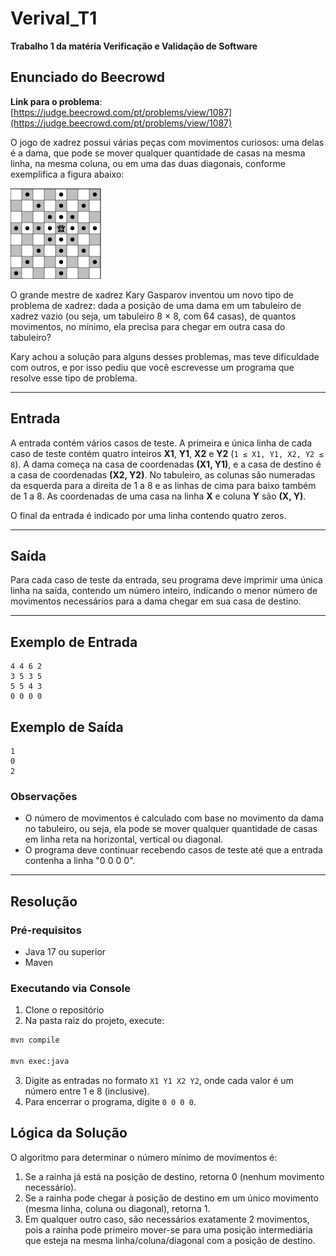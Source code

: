 # Verival_T1
**Trabalho 1 da matéria Verificação e Validação de Software**

## Enunciado do Beecrowd

**Link para o problema**: [https://judge.beecrowd.com/pt/problems/view/1087](https://judge.beecrowd.com/pt/problems/view/1087)

O jogo de xadrez possui várias peças com movimentos curiosos: uma delas é a dama, que pode se mover qualquer quantidade de casas na mesma linha, na mesma coluna, ou em uma das duas diagonais, conforme exemplifica a figura abaixo:

![Imagem do tabuleiro de damas](resources/imagem_damas.png)

O grande mestre de xadrez Kary Gasparov inventou um novo tipo de problema de xadrez: dada a posição de uma dama em um tabuleiro de xadrez vazio (ou seja, um tabuleiro 8 × 8, com 64 casas), de quantos movimentos, no mínimo, ela precisa para chegar em outra casa do tabuleiro?

Kary achou a solução para alguns desses problemas, mas teve dificuldade com outros, e por isso pediu que você escrevesse um programa que resolve esse tipo de problema.  

---

## Entrada

A entrada contém vários casos de teste. A primeira e única linha de cada caso de teste contém quatro inteiros **X1**, **Y1**, **X2** e **Y2** (`1 ≤ X1, Y1, X2, Y2 ≤ 8`). A dama começa na casa de coordenadas **(X1, Y1)**, e a casa de destino é a casa de coordenadas **(X2, Y2)**. No tabuleiro, as colunas são numeradas da esquerda para a direita de 1 a 8 e as linhas de cima para baixo também de 1 a 8. As coordenadas de uma casa na linha **X** e coluna **Y** são **(X, Y)**.

O final da entrada é indicado por uma linha contendo quatro zeros.

---

## Saída

Para cada caso de teste da entrada, seu programa deve imprimir uma única linha na saída, contendo um número inteiro, indicando o menor número de movimentos necessários para a dama chegar em sua casa de destino.

---

## Exemplo de Entrada
```
4 4 6 2
3 5 3 5
5 5 4 3
0 0 0 0
```
## Exemplo de Saída
```
1
0
2
```
### Observações

- O número de movimentos é calculado com base no movimento da dama no tabuleiro, ou seja, ela pode se mover qualquer quantidade de casas em linha reta na horizontal, vertical ou diagonal.
- O programa deve continuar recebendo casos de teste até que a entrada contenha a linha "0 0 0 0".

---

## Resolução

### Pré-requisitos

- Java 17 ou superior
- Maven

### Executando via Console

1. Clone o repositório
2. Na pasta raiz do projeto, execute:

```bash
mvn compile

mvn exec:java
```

3. Digite as entradas no formato `X1 Y1 X2 Y2`, onde cada valor é um número entre 1 e 8 (inclusive).
4. Para encerrar o programa, digite `0 0 0 0`.

## Lógica da Solução

O algoritmo para determinar o número mínimo de movimentos é:

1. Se a rainha já está na posição de destino, retorna 0 (nenhum movimento necessário).
2. Se a rainha pode chegar à posição de destino em um único movimento (mesma linha, coluna ou diagonal), retorna 1.
3. Em qualquer outro caso, são necessários exatamente 2 movimentos, pois a rainha pode primeiro mover-se para uma posição intermediária que esteja na mesma linha/coluna/diagonal com a posição de destino.